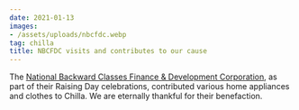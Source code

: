 ```yaml
---
date: 2021-01-13
images:
- /assets/uploads/nbcfdc.webp
tag: chilla
title: NBCFDC visits and contributes to our cause
---
```


The [National Backward Classes Finance & Development Corporation](https://nbcfdc.gov.in/), as part of their Raising Day celebrations,
contributed various home appliances and clothes to Chilla. We are eternally thankful for their benefaction.
